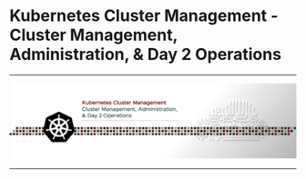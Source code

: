 # Kubernetes Cluster Management - Cluster Management, Administration, & Day 2 Operations


---

<p align="center">
    <img src="images/IntroPic.png">
</p>

---